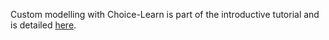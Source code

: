 Custom modelling with Choice-Learn is part of the introductive tutorial and is detailed [here](../introduction/3_model_clogit.ipynb).
